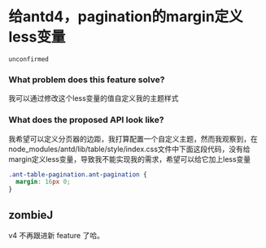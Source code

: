 # 给antd4，pagination的margin定义less变量

`unconfirmed`

### What problem does this feature solve?

我可以通过修改这个less变量的值自定义我的主题样式

### What does the proposed API look like?

我希望可以定义分页器的边距，我打算配置一个自定义主题，然而我观察到，在node_modules/antd/lib/table/style/index.css文件中下面这段代码，没有给margin定义less变量，导致我不能实现我的需求，希望可以给它加上less变量

```css
.ant-table-pagination.ant-pagination {
  margin: 16px 0;
}
```

<!-- generated by ant-design-issue-helper. DO NOT REMOVE -->

## zombieJ

v4 不再跟进新 feature 了哈。
